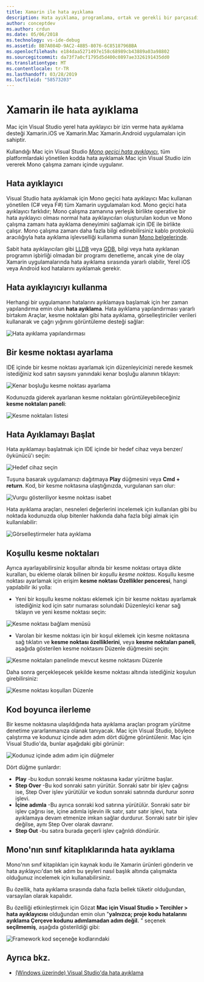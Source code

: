 ```yaml
---
title: Xamarin ile hata ayıklama
description: Hata ayıklama, programlama, ortak ve gerekli bir parçasıdır. Olgun bir IDE Mac için Visual Studio kolay hata ayıklama yapmak için özellikleri içeren tam bir paketi içerir. Güvenli, veri görselleştirme için hata ayıklamasından bu makalede Mac için Visual Studio'da hata ayıklama tam potansiyelini kullanmayı açıklar
author: conceptdev
ms.author: crdun
ms.date: 05/06/2018
ms.technology: vs-ide-debug
ms.assetid: BB7A084D-9AC2-48B5-8076-6C8518796BBA
ms.openlocfilehash: e184daa5271497e158c68989cb43889a03a98802
ms.sourcegitcommit: da73f7a0cf1795d5d400c0897ae3326191435dd0
ms.translationtype: MT
ms.contentlocale: tr-TR
ms.lasthandoff: 03/28/2019
ms.locfileid: "58573203"
---
```

# <a name="debugging-with-xamarin"></a>Xamarin ile hata ayıklama

Mac için Visual Studio yerel hata ayıklayıcı bir izin verme hata ayıklama desteği Xamarin.iOS ve Xamarin.Mac Xamarin.Android uygulamaları için sahiptir.

Kullandığı Mac için Visual Studio [ *Mono geçici hata ayıklayıcı*](http://www.mono-project.com/docs/advanced/runtime/docs/soft-debugger/), tüm platformlardaki yönetilen kodda hata ayıklamak Mac için Visual Studio izin vererek Mono çalışma zamanı içinde uygulanır.

## <a name="the-debugger"></a>Hata ayıklayıcı

Visual Studio hata ayıklamak için Mono geçici hata ayıklayıcı Mac kullanan yönetilen (C# veya F#) tüm Xamarin uygulamaları kod. Mono geçici hata ayıklayıcı farklıdır; Mono çalışma zamanına yerleşik birlikte operative bir hata ayıklayıcı olması normal hata ayıklayıcıları oluşturulan kodun ve Mono çalışma zamanı hata ayıklama deneyimini sağlamak için IDE ile birlikte çalışır. Mono çalışma zamanı daha fazla bilgi edinebilirsiniz kablo protokolü aracılığıyla hata ayıklama işlevselliği kullanıma sunan [Mono belgelerinde](http://www.mono-project.com/docs/advanced/runtime/docs/soft-debugger-wire-format/).

Sabit hata ayıklayıcıları gibi [LLDB]( http://lldb.llvm.org/index.html) veya [GDB]( https://www.gnu.org/software/gdb/), bilgi veya hata ayıklanan programın işbirliği olmadan bir programı denetleme, ancak yine de olay Xamarin uygulamalarında hata ayıklama sırasında yararlı olabilir, Yerel iOS veya Android kod hatalarını ayıklamak gerekir.

## <a name="using-the-debugger"></a>Hata ayıklayıcıyı kullanma

Herhangi bir uygulamanın hatalarını ayıklamaya başlamak için her zaman yapılandırma emin olun **hata ayıklama**. Hata ayıklama yapılandırması yararlı birtakım Araçlar, kesme noktaları gibi hata ayıklama, görselleştiriciler verileri kullanarak ve çağrı yığınını görüntüleme desteği sağlar:

![Hata ayıklama yapılandırması](media/debugging-image_0.png)

## <a name="setting-a-breakpoint"></a>Bir kesme noktası ayarlama

IDE içinde bir kesme noktası ayarlamak için düzenleyicinizi nerede kesmek istediğiniz kod satırı sayısını yanındaki kenar boşluğu alanının tıklayın:

![Kenar boşluğu kesme noktası ayarlama](media/debugging-image0.png)

Kodunuzda giderek ayarlanan kesme noktaları görüntüleyebileceğiniz **kesme noktaları paneli**:

![Kesme noktaları listesi](media/debugging-image0a.png)

## <a name="start-debugging"></a>Hata Ayıklamayı Başlat

Hata ayıklamayı başlatmak için IDE içinde bir hedef cihaz veya benzer/öykünücü'ı seçin:

![Hedef cihaz seçin](media/debugging-image1.png)

Tuşuna basarak uygulamanızı dağıtmaya **Play** düğmesini veya **Cmd + return**. Kod, bir kesme noktasına ulaştığınızda, vurgulanan sarı olur:

![Vurgu gösteriliyor kesme noktası isabet](media/debugging-image2.png)

Hata ayıklama araçları, nesneleri değerlerini incelemek için kullanılan gibi bu noktada kodunuzda olup bitenler hakkında daha fazla bilgi almak için kullanılabilir:

![Görselleştirmeler hata ayıklama](media/debugging-image3.png)

## <a name="conditional-breakpoints"></a>Koşullu kesme noktaları

Ayrıca ayarlayabilirsiniz koşullar altında bir kesme noktası ortaya dikte kuralları, bu ekleme olarak bilinen bir *koşullu kesme noktası*. Koşullu kesme noktası ayarlamak için erişim **kesme noktası Özellikler penceresi**, hangi yapılabilir iki yolla:

* Yeni bir koşullu kesme noktası eklemek için bir kesme noktası ayarlamak istediğiniz kod için satır numarası solundaki Düzenleyici kenar sağ tıklayın ve yeni kesme noktası seçin:

 ![Kesme noktası bağlam menüsü](media/debugging-image4.png)

* Varolan bir kesme noktası için bir koşul eklemek için kesme noktasına sağ tıklatın ve **kesme noktası özelliklerini**, veya **kesme noktaları paneli**, aşağıda gösterilen kesme noktasını Düzenle düğmesini seçin:

 ![Kesme noktaları panelinde mevcut kesme noktasını Düzenle](media/debugging-image5.png)

Daha sonra gerçekleşecek şekilde kesme noktası altında istediğiniz koşulun girebilirsiniz:

 ![Kesme noktası koşulları Düzenle](media/debugging-image6.png)

## <a name="stepping-through-code"></a>Kod boyunca ilerleme

Bir kesme noktasına ulaşıldığında hata ayıklama araçları program yürütme denetime yararlanmanıza olanak tanıyacak. Mac için Visual Studio, böylece çalıştırma ve kodunuz içinde adım adım dört düğme görüntülenir. Mac için Visual Studio'da, bunlar aşağıdaki gibi görünür:

 ![Kodunuz içinde adım adım için düğmeler](media/debugging-image7.png)

Dört düğme şunlardır:

* **Play** -bu kodun sonraki kesme noktasına kadar yürütme başlar.
* **Step Over** -Bu kod sonraki satırı yürütür. Sonraki satır bir işlev çağrısı ise, Step Over işlev yürütülür ve kodun sonraki satırında durdurur *sonra* işlevi.
* **İçine adımla** -Bu ayrıca sonraki kod satırına yürütülür. Sonraki satır bir işlev çağrısı ise, içine adımla işlevin ilk satır, satır satır işlevi, hata ayıklamaya devam etmenize imkan sağlar durdurur. Sonraki satır bir işlev değilse, aynı Step Over olarak davranır.
* **Step Out** -bu satıra burada geçerli işlev çağrıldı döndürür.

## <a name="debugging-monos-class-libraries"></a>Mono'nın sınıf kitaplıklarında hata ayıklama

Mono'nın sınıf kitaplıkları için kaynak kodu ile Xamarin ürünleri gönderin ve hata ayıklayıcı'dan tek adım bu şeyleri nasıl başlık altında çalışmakta olduğunuz incelemek için kullanabilirsiniz.

Bu özellik, hata ayıklama sırasında daha fazla bellek tüketir olduğundan, varsayılan olarak kapalıdır.

Bu özelliği etkinleştirmek için Gözat **Mac için Visual Studio > Tercihler > hata ayıklayıcısı** olduğundan emin olun "**yalnızca; proje kodu hatalarını ayıklama Çerçeve kodunu adımlamadan adım değil.** " seçenek **seçilmemiş**, aşağıda gösterildiği gibi:

![Framework kod seçeneğe kodlarındaki](media/debugging-image8.png)

## <a name="see-also"></a>Ayrıca bkz.

- [(Windows üzerinde) Visual Studio'da hata ayıklama](/visualstudio/debugger/)